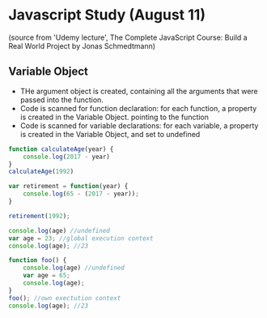# Javascript Study (August 11)
(source from 'Udemy lecture', The Complete JavaScript Course: Build a Real World Project by Jonas Schmedtmann)
## Variable Object
- THe argument object is created, containing all the arguments that were passed into the function.
- Code is scanned for function declaration: for each function, a property is created in the Variable Object. pointing to the function
- Code is scanned for variable declarations: for each variable, a property is created in the Variable Object, and set to undefined

``` javascript
function calculateAge(year) {
    console.log(2017 - year)
}
calculateAge(1992)
```
``` javascript
var retirement = function(year) {
    console.log(65 - (2017 - year));
}

retirement(1992);
```

``` javascript
console.log(age) //undefined
var age = 23; //global execution context
console.log(age); //23

function foo() {
    console.log(age) //undefined
    var age = 65;
    console.log(age);
}
foo(); //own exectution context
console.log(age); //23
```

